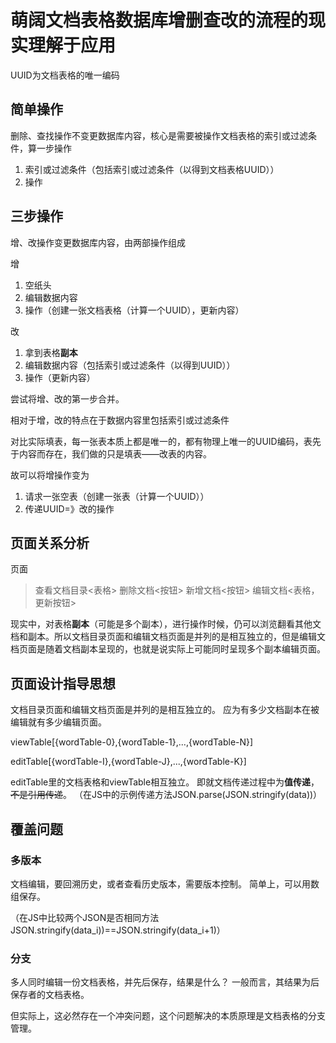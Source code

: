 # 萌阔文档表格数据库增删查改的流程的现实理解于应用

UUID为文档表格的唯一编码

## 简单操作

删除、查找操作不变更数据库内容，核心是需要被操作文档表格的索引或过滤条件，算一步操作

1. 索引或过滤条件（包括索引或过滤条件（以得到文档表格UUID））
2. 操作

## 三步操作

增、改操作变更数据库内容，由两部操作组成

增

1. 空纸头
2. 编辑数据内容
3. 操作（创建一张文档表格（计算一个UUID），更新内容）

改

1. 拿到表格**副本**
2. 编辑数据内容（包括索引或过滤条件（以得到UUID））
3. 操作（更新内容）

尝试将增、改的第一步合并。

相对于增，改的特点在于数据内容里包括索引或过滤条件

对比实际填表，每一张表本质上都是唯一的，都有物理上唯一的UUID编码，表先于内容而存在，我们做的只是填表——改表的内容。

故可以将增操作变为

1. 请求一张空表（创建一张表（计算一个UUID））
2. 传递UUID=》改的操作

## 页面关系分析

页面

> 查看文档目录<表格>
> 删除文档<按钮>
> 新增文档<按钮>
> 编辑文档<表格，更新按钮>

现实中，对表格**副本**（可能是多个副本），进行操作时候，仍可以浏览翻看其他文档和副本。所以文档目录页面和编辑文档页面是并列的是相互独立的，但是编辑文档页面是随着文档副本呈现的，也就是说实际上可能同时呈现多个副本编辑页面。

## 页面设计指导思想

文档目录页面和编辑文档页面是并列的是相互独立的。
应为有多少文档副本在被编辑就有多少编辑页面。

viewTable[{wordTable-0},{wordTable-1},...,{wordTable-N}]

editTable[{wordTable-I},{wordTable-J},...,{wordTable-K}]

editTable里的文档表格和viewTable相互独立。
即就文档传递过程中为**值传递**，~~不是引用传递~~。
（在JS中的示例传递方法JSON.parse(JSON.stringify(data))）

## 覆盖问题

### 多版本

文档编辑，要回溯历史，或者查看历史版本，需要版本控制。
简单上，可以用数组保存。

（在JS中比较两个JSON是否相同方法JSON.stringify(data_i))==JSON.stringify(data_i+1)）

### 分支

多人同时编辑一份文档表格，并先后保存，结果是什么？
一般而言，其结果为后保存者的文档表格。

但实际上，这必然存在一个冲突问题，这个问题解决的本质原理是文档表格的分支管理。